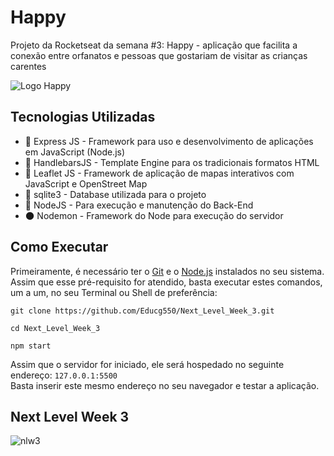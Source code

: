 # Happy
Projeto da Rocketseat da semana #3: Happy - aplicação que facilita a conexão entre orfanatos e pessoas que gostariam de visitar as crianças carentes

![Logo Happy](https://user-images.githubusercontent.com/42190754/95762044-8bc31880-0c83-11eb-9fa1-29d644b4799f.png "Happy")

## Tecnologias Utilizadas

* 🍏 Express JS - Framework para uso e desenvolvimento de aplicações em JavaScript (Node.js)
* 👺 HandlebarsJS - Template Engine para os tradicionais formatos HTML
* 🍃 Leaflet JS - Framework de aplicação de mapas interativos com JavaScript e OpenStreet Map
* 💽 sqlite3 - Database utilizada para o projeto
* 🥦 NodeJS - Para execução e manutenção do Back-End
* 🌑 Nodemon - Framework do Node para execução do servidor

## Como Executar
Primeiramente, é necessário ter o [Git](https://git-scm.com/downloads) e o [Node.js](https://nodejs.org/en/download/) instalados no seu sistema. Assim que esse pré-requisito for atendido, basta executar estes comandos, um a um, no seu Terminal ou Shell de preferência:

```
git clone https://github.com/Educg550/Next_Level_Week_3.git

cd Next_Level_Week_3

npm start
```

Assim que o servidor for iniciado, ele será hospedado no seguinte endereço: ```127.0.0.1:5500```
<br>
Basta inserir este mesmo endereço no seu navegador e testar a aplicação.


## Next Level Week 3

![nlw3](https://static.docsity.com/documents_pages/2020/09/19/e44ff598981ad1be7cac1e2443e78a30.png "nlw3")
